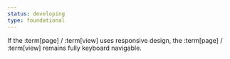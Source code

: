 ```yaml
---
status: developing
type: foundational
---
```


If the :term[page] / :term[view] uses responsive design, the :term[page] / :term[view] remains fully keyboard navigable.